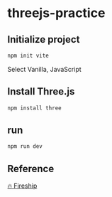 # threejs-practice
## Initialize project

```sh
npm init vite
```

Select Vanilla, JavaScript

## Install Three.js

```sh
npm install three
```

## run

```sh
npm run dev
```

## Reference

[🔥 Fireship](https://www.youtube.com/watch?v=Q7AOvWpIVHU)
